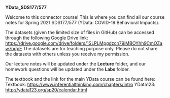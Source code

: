 **YData_SDS177/577** 

Welcome to this connector course! This is where you can find all our course notes for Spring 2021 SDS177/577 (YData: COVID-19 Behavioral Impacts).

The datasets (given the limited size of files in GitHub) can be accessed through the following Google Drive link:
https://drive.google.com/drive/folders/1SLPLMpgdzcn79iMBOYhh9CmOZaw7odpE
The datasets are for teaching purpose only. Please do not share the datasets with others unless you receive my permission.

Our lecture notes will be updated under the **Lecture** folder, and our homework questions will be updated under the **Labs** folder.
 
The textbook and the link for the main YData course can be found here:
Textbook: https://www.inferentialthinking.com/chapters/intro
YData123: http://ydata123.org/sp20/calendar.html
